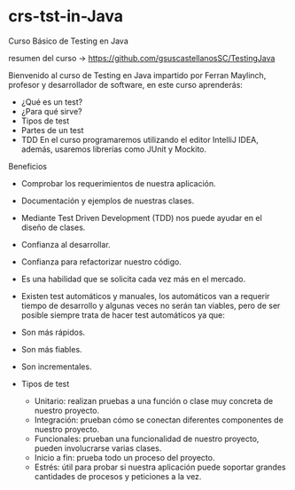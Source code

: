 # crs-tst-in-Java
Curso Básico de Testing en Java

resumen del curso -> https://github.com/gsuscastellanosSC/TestingJava

Bienvenido al curso de Testing en Java impartido por Ferran Maylinch, profesor y desarrollador de software, en este curso aprenderás:

- ¿Qué es un test?
- ¿Para qué sirve?
- Tipos de test
- Partes de un test
- TDD
En el curso programaremos utilizando el editor IntelliJ IDEA, además, usaremos librerías como JUnit y Mockito.

Beneficios
- Comprobar los requerimientos de nuestra aplicación.
- Documentación y ejemplos de nuestras clases.
- Mediante Test Driven Development (TDD) nos puede ayudar en el diseño de clases.
- Confianza al desarrollar.
- Confianza para refactorizar nuestro código.
- Es una habilidad que se solicita cada vez más en el mercado.
- Existen test automáticos y manuales, los automáticos van a requerir tiempo de desarrollo y algunas veces no serán tan viables, pero de ser posible siempre trata de hacer test automáticos ya que:

- Son más rápidos.
- Son más fiables.
- Son incrementales.
- Tipos de test
  - Unitario: realizan pruebas a una función o clase muy concreta de nuestro proyecto.
  - Integración: prueban cómo se conectan diferentes componentes de nuestro proyecto.
  - Funcionales: prueban una funcionalidad de nuestro proyecto, pueden involucrarse varias clases.
  - Inicio a fin: prueba todo un proceso del proyecto.
  - Estrés: útil para probar si nuestra aplicación puede soportar grandes cantidades de procesos y peticiones a la vez.
